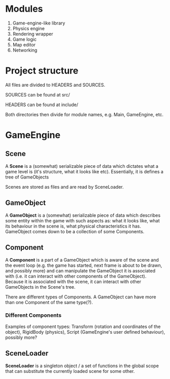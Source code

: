 # Modules

1. Game-engine-like library 
2. Physics engine
3. Rendering wrapper
4. Game logic
5. Map editor
6. Networking

# Project structure

All files are divided to HEADERS and SOURCES.

SOURCES can be found at src/

HEADERS can be found at include/

Both directories then divide for module names, e.g. Main, GameEngine, etc.


# GameEngine

## Scene

A **Scene** is a (somewhat) serializable piece of data which dictates what a game level is (it's structure,
what it looks like etc). Essentially, it is defines a tree of GameObjects

Scenes are stored as files and are read by SceneLoader.


## GameObject

A **GameObject** is a (somewhat) serializable piece of data which describes some entity within the game with such aspects
as: what it looks like, what its behaviour in the scene is, what physical characteristics it has.
GameObject comes down to be a collection of some Components.

## Component
A **Component** is a part of a GameObject which is aware of the scene and the event loop (e.g. the game has started, 
next frame is about to be drawn, and possibly more) and can manipulate the GameObject it is associated with (i.e. 
it can interact with other components of the GameObject). Because it is associated with the scene, it can interact with
other GameObjects in the Scene's tree.

There are different types of Components. A GameObject can have more than one Component of the same type(?).

### Different Components

Examples of component types: Transform (rotation and coordinates of the object), RigidBody (physics),
Script (GameEngine's user defined behaviour), possibly more?

## SceneLoader

**SceneLoader** is a singleton object / a set of functions in the global scope that can substitute the currently
loaded scene for some other.






